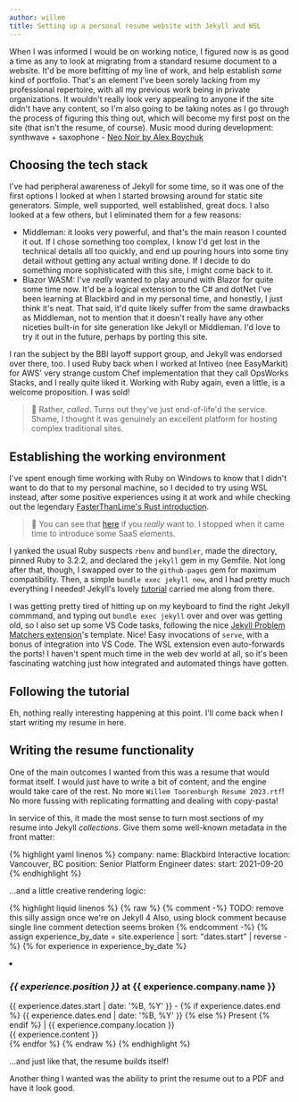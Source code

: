 ```yaml
---
author: willem
title: Setting up a personal resume website with Jekyll and WSL
---
```


When I was informed I would be on working notice, I figured now is as good a time as any to look at migrating from a standard resume document to a website. It'd be more befitting of my line of work, and help establish _some_ kind of portfolio. That's an element I've been sorely lacking from my professional repertoire, with all my previous work being in private organizations. It wouldn't really look very appealing to anyone if the site didn't have any content, so I'm also going to be taking notes as I go through the process of figuring this thing out, which will become my first post on the site (that isn't the resume, of course).
Music mood during development: synthwave + saxophone - [Neo Noir by Alex Boychuk][neonoir]

## Choosing the tech stack

I've had peripheral awareness of Jekyll for some time, so it was one of the first options I looked at when I started browsing around for static site generators. Simple, well supported, well established, great docs. I also looked at a few others, but I eliminated them for a few reasons:

* Middleman: it looks very powerful, and that's the main reason I counted it out. If I chose something too complex, I know I'd get lost in the technical details all too quickly, and end up pouring hours into some tiny detail without getting any actual writing done. If I decide to do something more sophisticated with this site, I might come back to it.
* Blazor WASM: I've _really_ wanted to play around with Blazor for quite some time now. It'd be a logical extension to the C# and dotNet I've been learning at Blackbird and in my personal time, and honestly, I just think it's neat. That said, it'd quite likely suffer from the same drawbacks as Middleman, not to mention that it doesn't really have any other niceties built-in for site generation like Jekyll or Middleman. I'd love to try it out in the future, perhaps by porting this site.

I ran the subject by the BBI layoff support group, and Jekyll was endorsed over there, too. I used Ruby back when I worked at Intiveo (nee EasyMarkit) for AWS' very strange custom Chef implementation that they call OpsWorks Stacks, and I really quite liked it. Working with Ruby again, even a little, is a welcome proposition. I was sold!
> 💭 Rather, _called_. Turns out they've just end-of-life'd the service. Shame, I thought it was genuinely an excellent platform for hosting complex traditional sites.

## Establishing the working environment

I've spent enough time working with Ruby on Windows to know that I didn't want to do that to my personal machine, so I decided to try using WSL instead, after some positive experiences using it at work and while checking out the legendary [FasterThanLime's Rust introduction][ftl-rust-intro].
> 💭 You can see that [here][my-rust-garbage] if you _really_ want to. I stopped when it came time to introduce some SaaS elements.

I yanked the usual Ruby suspects `rbenv` and `bundler`, made the directory, pinned Ruby to 3.2.2, and declared the `jekyll` gem in my Gemfile. Not long after that, though, I swapped over to the `github-pages` gem for maximum compatibility. Then, a simple `bundle exec jekyll new`, and I had pretty much everything I needed! Jekyll's lovely [tutorial][jekyll-tutorial] carried me along from there.

I was getting pretty tired of hitting up on my keyboard to find the right Jekyll commmand, and typing out `bundle exec jekyll` over and over was getting old, so I also set up some VS Code tasks, following the nice [Jekyll Problem Matchers extension][jekyll-matchers-extension]'s template. Nice! Easy invocations of `serve`, with a bonus of integration into VS Code. The WSL extension even auto-forwards the ports! I haven't spent much time in the web dev world at all, so it's been fascinating watching just how integrated and automated things have gotten.

## Following the tutorial

Eh, nothing really interesting happening at this point. I'll come back when I start writing my resume in here.

## Writing the resume functionality

One of the main outcomes I wanted from this was a resume that would format itself. I would just have to write a bit of content, and the engine would take care of the rest. No more `Willem Toorenburgh Resume 2023.rtf`! No more fussing with replicating formatting and dealing with copy-pasta!

In service of this, it made the most sense to turn most sections of my resume into Jekyll _collections_. Give them some well-known metadata in the front matter:

{% highlight yaml linenos %}
company:
  name: Blackbird Interactive
  location: Vancouver, BC
position: Senior Platform Engineer
dates:
  start: 2021-09-20
{% endhighlight %}

...and a little creative rendering logic:

{% highlight liquid linenos %}
{% raw %}
{% comment -%}
TODO: remove this silly assign once we're on Jekyll 4
Also, using block comment because single line comment detection seems broken
{% endcomment -%}
{% assign experience_by_date = site.experience | sort: "dates.start" | reverse -%}
{% for experience in experience_by_date %}
  <li>
    <h3>
      <em>{{ experience.position }}</em>
      at {{ experience.company.name }}
    </h3>
    {{ experience.dates.start | date: '%B, %Y' }} -
    {% if experience.dates.end %}
      {{ experience.dates.end | date: '%B, %Y' }}
    {% else %}
      Present
    {% endif %}
    | {{ experience.company.location }}
    <br>
    {{ experience.content }}
  </li>
{% endfor %}
{% endraw %}
{% endhighlight %}

...and just like that, the resume builds itself!

Another thing I wanted was the ability to print the resume out to a PDF and have it look good.

[neonoir]: https://www.youtube.com/watch?v=XwlNtOtQ--Q
[ftl-rust-intro]: https://fasterthanli.me/series/building-a-rust-service-with-nix
[my-rust-garbage]: https://github.com/WillemToorenburgh/rust-explore
[jekyll-tutorial]: https://jekyllrb.com/docs/step-by-step/01-setup/
[jekyll-matchers-extension]: https://marketplace.visualstudio.com/items?itemName=osteele.jekyll